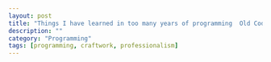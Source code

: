 ```yaml
---
layout: post
title: "Things I have learned in too many years of programming  Old Code"
description: ""
category: "Programming"
tags: [programming, craftwork, professionalism]
---
```


